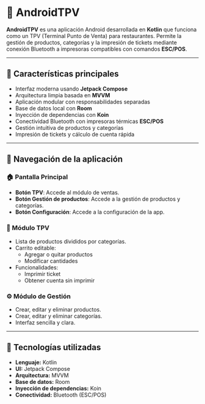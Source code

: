 # 🧾 AndroidTPV

**AndroidTPV** es una aplicación Android desarrollada en **Kotlin** que funciona como un TPV (Terminal Punto de Venta) para restaurantes. Permite la gestión de productos, categorías y la impresión de tickets mediante conexión Bluetooth a impresoras compatibles con comandos **ESC/POS**.

---

## 📲 Características principales

- Interfaz moderna usando **Jetpack Compose**
- Arquitectura limpia basada en **MVVM**
- Aplicación modular con responsabilidades separadas
- Base de datos local con **Room**
- Inyección de dependencias con **Koin**
- Conectividad Bluetooth con impresoras térmicas **ESC/POS**
- Gestión intuitiva de productos y categorías
- Impresión de tickets y cálculo de cuenta rápida

---

## 🧭 Navegación de la aplicación

### 🏠 Pantalla Principal
- **Botón TPV**: Accede al módulo de ventas.
- **Botón Gestión de productos**: Accede a la gestión de productos y categorías.
- **Botón Configuración**: Accede a la configuración de la app.

### 🛒 Módulo TPV
- Lista de productos divididos por categorías.
- Carrito editable:
  - Agregar o quitar productos
  - Modificar cantidades
- Funcionalidades:
  - Imprimir ticket
  - Obtener cuenta sin imprimir

### ⚙️ Módulo de Gestión
- Crear, editar y eliminar productos.
- Crear, editar y eliminar categorías.
- Interfaz sencilla y clara.

---

## 🧪 Tecnologías utilizadas

- **Lenguaje:** Kotlin
- **UI:** Jetpack Compose
- **Arquitectura:** MVVM
- **Base de datos:** Room
- **Inyección de dependencias:** Koin
- **Conectividad:** Bluetooth (ESC/POS)
